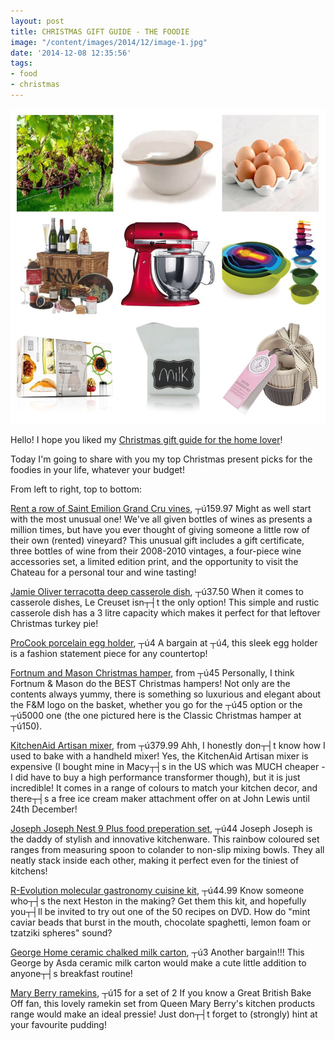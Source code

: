 ```yaml
---
layout: post
title: CHRISTMAS GIFT GUIDE - THE FOODIE
image: "/content/images/2014/12/image-1.jpg"
date: '2014-12-08 12:35:56'
tags:
- food
- christmas
---
```


![](/content/images/2014/12/image-1.png)

Hello! I hope you liked my <a href="http://www.lingyeungb.com/christmas-gift-guide-the-home-lover/" target="_blank">Christmas gift guide for the home lover</a>!

Today I'm going to share with you my top Christmas present picks for the foodies in your life, whatever your budget!

From left to right, top to bottom:

<a href="http://www.vintagewinegifts.co.uk/acatalog/rent-a-vine.html" target="_blank">Rent a row of Saint Emilion Grand Cru vines</a>, ┬ú159.97
Might as well start with the most unusual one! We've all given bottles of wines as presents a million times, but have you ever thought of giving someone a little row of their own (rented) vineyard? This unusual gift includes a gift certificate, three bottles of wine from their 2008-2010 vintages, a four-piece wine accessories set, a limited edition print, and the opportunity to visit the Chateau for a personal tour and wine tasting!

<a href="http://www.jamieathome.com/dining/oven-to-table/terracotta-deep-casserole-dish-with-lid.html" target="_blank">Jamie Oliver terracotta deep casserole dish</a>, ┬ú37.50
When it comes to casserole dishes, Le Creuset isn┬┤t the only option! This simple and rustic casserole dish has a 3 litre capacity which makes it perfect for that leftover Christmas turkey pie!

<a href="http://www.procook.co.uk/product/porcelain-egg-holder-white" target="_blank">ProCook porcelain egg holder</a>, ┬ú4
A bargain at ┬ú4, this sleek egg holder is a fashion statement piece for any countertop!

<a href="http://www.fortnumandmason.com/c-1684-christmas-hampers.aspx" target="_blank">Fortnum and Mason Christmas hamper</a>, from ┬ú45
Personally, I think Fortnum & Mason do the BEST Christmas hampers! Not only are the contents always yummy, there is something so luxurious and elegant about the F&M logo on the basket, whether you go for the ┬ú45 option or the ┬ú5000 one (the one pictured here is the Classic Christmas hamper at ┬ú150).

<a href="http://www.johnlewis.com/kitchenaid-artisan-stand-mixer/p231560698?colour=Almond%20Cream" target="_blank">KitchenAid Artisan mixer</a>, from ┬ú379.99
Ahh, I honestly don┬┤t know how I used to bake with a handheld mixer! Yes, the KitchenAid Artisan mixer is expensive (I bought mine in Macy┬┤s in the US which was MUCH cheaper - I did have to buy a high performance transformer though), but it is just incredible! It comes in a range of colours to match your kitchen decor, and there┬┤s a free ice cream maker attachment offer on at John Lewis until 24th December!

<a href="http://www.josephjoseph.com/product/nest-9-plus" target="_blank">Joseph Joseph Nest 9 Plus food preperation set</a>, ┬ú44
Joseph Joseph is the daddy of stylish and innovative kitchenware. This rainbow coloured set ranges from measuring spoon to colander to non-slip mixing bowls. They all neatly stack inside each other, making it perfect even for the tiniest of kitchens!

<a href="http://www.lakeland.co.uk/16046/R-Evolution-Cuisine-Kit" target="_blank">R-Evolution molecular gastronomy cuisine kit</a>, ┬ú44.99
Know someone who┬┤s the next Heston in the making? Get them this kit, and hopefully you┬┤ll be invited to try out one of the 50 recipes on DVD. How do "mint caviar beads that burst in the mouth, chocolate spaghetti, lemon foam or tzatziki spheres" sound?

<a href="http://direct.asda.com/george/george-home/George-Home-Chalked-Milk-Carton/001467117,default,pd.html?cgid=D24M13G01C04" target="_blank">George Home ceramic chalked milk carton</a>, ┬ú3
Another bargain!!! This George by Asda ceramic milk carton would make a cute little addition to anyone┬┤s breakfast routine!

<a href="http://www.johnlewis.com/mary-berry-ramekins-set-of-2/p1405446" target="_blank">Mary Berry ramekins</a>, ┬ú15 for a set of 2
If you know a Great British Bake Off fan, this lovely ramekin set from Queen Mary Berry's kitchen products range would make an ideal pressie! Just don┬┤t forget to (strongly) hint at your favourite pudding!


